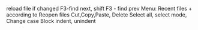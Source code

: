 reload file if changed
F3-find next, shift F3 - find prev
Menu:
Recent files + according to
Reopen files
Cut,Copy,Paste, Delete
Select all, select mode,
Change case
Block indent, unindent
